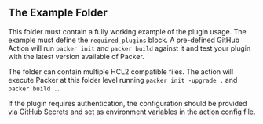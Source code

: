 ## The Example Folder
 
This folder must contain a fully working example of the plugin usage. The example must define the `required_plugins` block.
A pre-defined GitHub Action will run `packer init` and `packer build` against it and test your plugin with
the latest version available of Packer.

The folder can contain multiple HCL2 compatible files. The action will execute Packer at this folder level 
running `packer init -upgrade .` and `packer build .`.

If the plugin requires authentication, the configuration should be provided via GitHub Secrets
and set as environment variables in the action config file.
